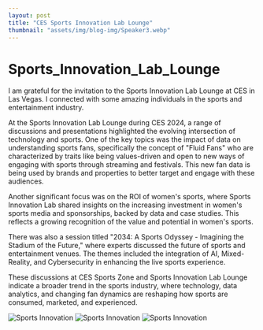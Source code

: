```yaml
---
layout: post
title: "CES Sports Innovation Lab Lounge"
thumbnail: "assets/img/blog-img/Speaker3.webp"
---
```


# Sports_Innovation_Lab_Lounge

I am grateful for the invitation to the Sports Innovation Lab Lounge at CES in Las Vegas. I connected with some amazing individuals in the sports and entertainment industry. 

At the Sports Innovation Lab Lounge during CES 2024, a range of discussions and presentations highlighted the evolving intersection of technology and sports. One of the key topics was the impact of data on understanding sports fans, specifically the concept of "Fluid Fans" who are characterized by traits like being values-driven and open to new ways of engaging with sports through streaming and festivals. This new fan data is being used by brands and properties to better target and engage with these audiences.

Another significant focus was on the ROI of women's sports, where Sports Innovation Lab shared insights on the increasing investment in women's sports media and sponsorships, backed by data and case studies. This reflects a growing recognition of the value and potential in women's sports.

There was also a session titled "2034: A Sports Odyssey - Imagining the Stadium of the Future," where experts discussed the future of sports and entertainment venues. The themes included the integration of AI, Mixed-Reality, and Cybersecurity in enhancing the live sports experience.

These discussions at CES Sports Zone and Sports Innovation Lab Lounge indicate a broader trend in the sports industry, where technology, data analytics, and changing fan dynamics are reshaping how sports are consumed, marketed, and experienced.

![Sports Innovation]({{site.url}}{{site.baseurl}}/assets/img/blog-img/SIL1.jpg?raw=true)
![Sports Innovation]({{site.url}}{{site.baseurl}}/assets/img/blog-img/SIL2.jpg?raw=true)
![Sports Innovation]({{site.url}}{{site.baseurl}}/assets/img/blog-img/SIL3.jpg?raw=true)

